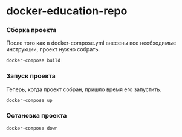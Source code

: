 # docker-education-repo

### Сборка проекта
После того как в docker-compose.yml внесены все необходимые инструкции, проект нужно собрать.
```bash
docker-compose build
```
### Запуск проекта
Теперь, когда проект собран, пришло время его запустить.
```bash
docker-compose up
```
### Остановка проекта
```bash
docker-compose down
```
